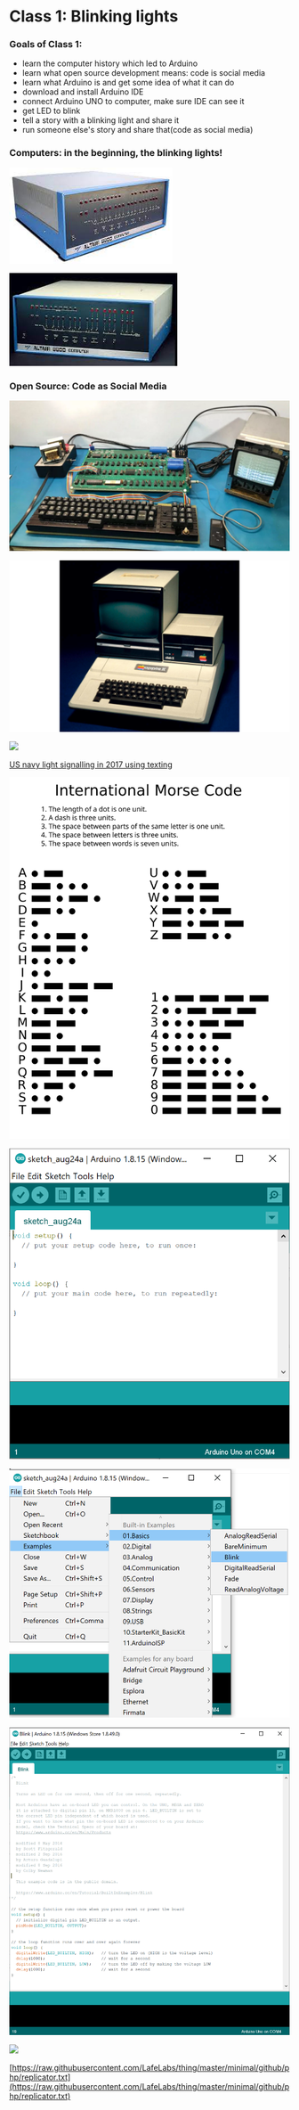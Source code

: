 
# Class 1: Blinking lights

### Goals of Class 1:

 - learn the computer history which led to Arduino
 - learn what open source development means: code is social media
 - learn what Arduino is and get some idea of what it can do
 - download and install Arduino IDE
 - connect Arduino UNO to computer, make sure IDE can see it
 - get LED to blink
 - tell a story with a blinking light and share it
 - run someone else's story and share that(code as social media)

### Computers: in the beginning, the blinking lights!

![](images/altair1.jpg)

![](images/altair2.jpg)

### Open Source: Code as Social Media


![](images/apple1.png)

![](images/apple2.png)

![](navy-morse-image.png)

[US navy light signalling in 2017 using texting](https://newatlas.com/us-navy-signal-lamps-fltc-texting/50523/)

![](images/International_Morse_Code.svg)

![](images/blank-ide-format.png)

![](images/find-blink.png)

![](images/blink0.png)

![](led-story.png)

[https://raw.githubusercontent.com/LafeLabs/thing/master/minimal/github/php/replicator.txt](https://raw.githubusercontent.com/LafeLabs/thing/master/minimal/github/php/replicator.txt)
